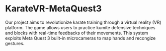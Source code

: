 # KarateVR-MetaQuest3
Our project aims to revolutionize karate training through a virtual reality (VR) platform. The game allows users to practice kumite defensive techniques and blocks with real-time feedbacks of their movements. This system exploits Meta Quest 3 built-in microcameras to map hands and recongize gestures.
